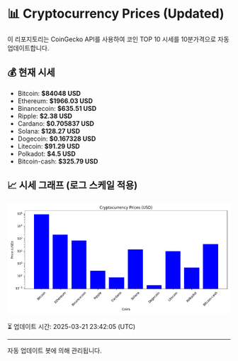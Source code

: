 
# 📊 Cryptocurrency Prices (Updated)

이 리포지토리는 CoinGecko API를 사용하여 코인 TOP 10 시세를 10분가격으로 자동 업데이트합니다.

## 💰 현재 시세
- Bitcoin: **$84048 USD**
- Ethereum: **$1966.03 USD**
- Binancecoin: **$635.51 USD**
- Ripple: **$2.38 USD**
- Cardano: **$0.705837 USD**
- Solana: **$128.27 USD**
- Dogecoin: **$0.167328 USD**
- Litecoin: **$91.29 USD**
- Polkadot: **$4.5 USD**
- Bitcoin-cash: **$325.79 USD**

## 📈 시세 그래프 (로그 스케일 적용)
![Crypto Prices](crypto_prices.png)

⏳ 업데이트 시간: 2025-03-21 23:42:05 (UTC)

---
자동 업데이트 봇에 의해 관리됩니다.
